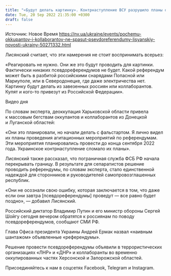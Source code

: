 ```yaml
---
title: "«Будут делать картинку». Контрнаступление ВСУ разрушило планы оккупантов и псевдореферендумы их не спасут — Лисянский"
date: Tue, 20 Sep 2022 21:35:00 +0300
draft: false
---
```

Источник: Новое Время https://nv.ua/ukraine/events/pochemu-okkupantov-i-kollaborantov-ne-spasut-psevdoreferendumy-lisyanskiy-novosti-ukrainy-50271332.html


Лисянский считает, что эти намерения не стоит воспринимать всерьез:

«Реагировать не нужно. Они же это будут проводить для картинки. Фактически никаких псевдореферендумов не будет. Какой референдум может быть в разбитой российскими снарядами Попасной или Мариуполе, или в Северодонецке, где даже электричества нет. Картинку будут делать из завезенных россиян или коллаборантов. Купят и кого-то привезут из Российской Федерации».

 Видео дня   

По словам эксперта, деоккупация Харьковской области привела к массовым бегствам оккупантов и коллаборантов из Донецкой и Луганской областей:

«Они это планировали, но начали делать с фальстартом. Я лично видел их планы проведения агитационных мероприятий по референдумам. Эти мероприятия планировались провести до конца сентября 2022 года. Украинское контрнаступление сломало их планы».

Лисянский также рассказал, что пограничная служба ФСБ РФ начала перекрывать границу. В результате для сепаратистов решение проводить референдумы, по словам эксперта, стало единственной надеждой для сторонников и руководителей самопровозглашенных республик.

«Они не осознали свою ошибку, которая заключается в том, что даже если они завтра [псевдореферендумы] проведут — все равно будет поздно», — добавил Лисянский.

Российский диктатор Владимир Путин и его министр обороны Сергей Шойгу сегодня вечером обратятся к россиянам по поводу псевдореферендумов, сообщают СМИ РФ.

Глава Офиса президента Украины Андрей Ермак назвал «наивным шантажом» объявленные «референдумы».

Решение провести псевдореферендумы объявили в террористических организациях «ЛНР» и «ДНР» и коллаборанты во временно оккупированных частях Херсонской и Запорожской областей.

Присоединяйтесь к нам в соцсетях Facebook, Telegram и Instagram.
